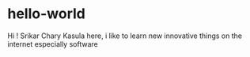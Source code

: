# hello-world

  Hi ! Srikar Chary Kasula here, i like to learn new innovative things on the internet especially software 

